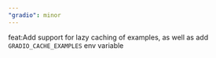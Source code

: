 ```yaml
---
"gradio": minor
---
```


feat:Add support for lazy caching of examples, as well as add `GRADIO_CACHE_EXAMPLES` env variable
